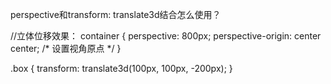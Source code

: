 perspective和transform: translate3d结合怎么使用？

//立体位移效果：
container {
  perspective: 800px;
  perspective-origin: center center; /* 设置视角原点 */
}

.box {
  transform: translate3d(100px, 100px, -200px);
}
